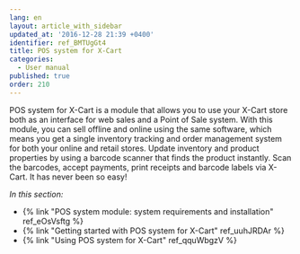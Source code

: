 ```yaml
---
lang: en
layout: article_with_sidebar
updated_at: '2016-12-28 21:39 +0400'
identifier: ref_BMTUgGt4
title: POS system for X-Cart
categories:
  - User manual
published: true
order: 210
---
```



POS system for X-Cart is a module that allows you to use your X-Cart store both as an interface for web sales and a Point of Sale system. With this module, you can sell offline and online using the same software, which means you get a single inventory tracking and order management system for both your online and retail stores. Update inventory and product properties by using a barcode scanner that finds the product instantly. Scan the barcodes, accept payments, print receipts and barcode labels via X-Cart. It has never been so easy!

_In this section:_

*   {% link "POS system module: system requirements and installation" ref_eOsVsftg %}
*   {% link "Getting started with POS system for X-Cart" ref_uuhJRDAr %}
*   {% link "Using POS system for X-Cart" ref_qquWbgzV  %}
